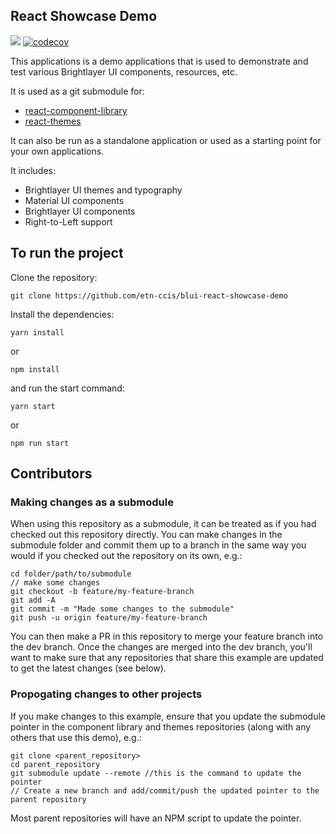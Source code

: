 ## React Showcase Demo

[![](https://img.shields.io/circleci/build/github/etn-ccis/blui-react-showcase-demo/master.svg?style=flat)](https://circleci.com/gh/brightlayer-ui/react-showcase-demo/tree/master) [![codecov](https://codecov.io/gh/etn-ccis/blui-react-showcase-demo/branch/master/graph/badge.svg?token=DNI4Z1LUL3)](https://codecov.io/gh/etn-ccis/blui-react-showcase-demo)

This applications is a demo applications that is used to demonstrate and test various Brightlayer UI components, resources, etc.

It is used as a git submodule for:

-   [react-component-library](https://github.com/etn-ccis/blui-react-component-library)
-   [react-themes](https://github.com/etn-ccis/blui-react-themes)

It can also be run as a standalone application or used as a starting point for your own applications.

It includes:

-   Brightlayer UI themes and typography
-   Material UI components
-   Brightlayer UI components
-   Right-to-Left support

## To run the project

Clone the repository:

```
git clone https://github.com/etn-ccis/blui-react-showcase-demo
```

Install the dependencies:

```
yarn install
```

or

```
npm install
```

and run the start command:

```
yarn start
```

or

```
npm run start
```

## Contributors

### Making changes as a submodule

When using this repository as a submodule, it can be treated as if you had checked out this repository directly. You can make changes in the submodule folder and commit them up to a branch in the same way you would if you checked out the repository on its own, e.g.:

```
cd folder/path/to/submodule
// make some changes
git checkout -b feature/my-feature-branch
git add -A
git commit -m "Made some changes to the submodule"
git push -u origin feature/my-feature-branch
```

You can then make a PR in this repository to merge your feature branch into the dev branch. Once the changes are merged into the dev branch, you'll want to make sure that any repositories that share this example are updated to get the latest changes (see below).

### Propogating changes to other projects

If you make changes to this example, ensure that you update the submodule pointer in the component library and themes repositories (along with any others that use this demo), e.g.:

```
git clone <parent_repository>
cd parent_repository
git submodule update --remote //this is the command to update the pointer
// Create a new branch and add/commit/push the updated pointer to the parent repository
```

Most parent repositories will have an NPM script to update the pointer.

